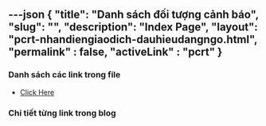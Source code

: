---json
{
    "title": "Danh sách đối tượng cảnh báo",
    "slug": "",
    "description": "Index Page",
    "layout": "pcrt-nhandiengiaodich-dauhieudangngo.html",
    "permalink" : false,
    "activeLink" : "pcrt"
}
---

### Danh sách các link trong file
- [Click Here](./blog-list.html)

### Chi tiết từng link trong blog
